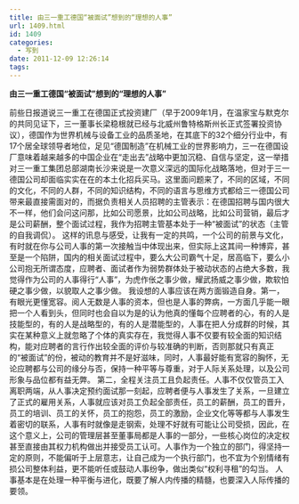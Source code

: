 ```yaml
---
title: 由三一重工德国“被面试”想到的“理想的人事”
url: 1409.html
id: 1409
categories:
  - 写到
date: 2011-12-09 12:26:14
tags:
---
```


**由三一重工德国“被面试”想到的“理想的人事”**

前些日报道说三一重工在德国正式投资建厂（早于2009年1月，在温家宝与默克尔的共同见证下，三一董事长梁稳根就已经与北威州鲁特格斯州长正式签署投资协议），德国作为世界机械与设备工业的品质圣地，在其底下的32个细分行业中，有17个居全球领导者地位，足见“德国制造”在机械工业的世界影响力，三一在德国设厂意味着越来越多的中国企业在“走出去”战略中更加沉稳、自信与坚定，这一举措对三一重工集团总部湖南长沙来说是一次意义深远的国际化战略落地，但对于三一德国公司却面临实实在在的本土化招兵买马。这里面问题来了，不同的区域，不同的文化，不同的人群，不同的知识结构，不同的语言与思维方式都给三一德国公司带来最直接需面对的，而据负责相关人员招聘的主管表示：在德国招聘与国内很大不一样，他们会问这问那，比如公司愿景，比如公司战略，比如公司营销，最后才是公司薪酬，整个面试过程，我作为招聘主管基本处于一种“被面试”的状态（主管的自我调侃）。 这样的讯息与感受，让我有一定的共鸣，一个公司的前景与文化，有时就在你与公司人事的第一次接触当中体现出来，但实际上这其间一种博弈，甚至是一个陷阱，国内的相关面试过程中，要么大公司霸气十足，居高临下，要么小公司抱无所谓态度，应聘者、面试者作为弱势群体处于被动状态的占绝大多数，我觉得作为公司的人事得行“人事”，为虎作伥之事少做，耀武扬威之事少做，欺软怕硬之事少做，以貌取人之事少做。 我设想的人事应该在两方面锻造自身。第一，有眼光更懂宽容。阅人无数是人事的资本，但也是人事的弊病，一方面几乎能一眼把一个人看到头，但同时也会自以为是的认为他真的懂每个应聘者的心，有的人是技能型的，有的人是战略型的，有的人是潜能型的，人事在把人分成群的时候，其实在某种意义上就忽略了个体的真实存在，我觉得人事不仅要有较全面的知识结构，能对应聘者的言行作出较全面的评价与较准确的判断，否则那就只有真正的“被面试”的份，被动的教育并不是好滋味，同时，人事最好能有宽容的胸怀，无论应聘都与公司的缘分与否，保持一种平等与尊重，对于人际关系处理，以及公司形象与品位都有益无弊。 第二，全程关注员工且负起责任。人事不仅仅管员工入离职两端，从人事决定预约面试那一刻起，应聘者便与人事发生了关系，一旦建立了正式的雇用关系，人事就应该对员工负起全部责任，员工的薪酬，员工的晋升，员工的培训、员工的关怀，员工的抱怨，员工的激励，企业文化等等都与人事发生着密切的联系，人事有时就像是走钢索，处理不好就有可能让公司受损，因此，在这个意义上，公司的管理层甚至董事局都是人事的一部分，一些核心岗位的决定权甚至直接由其权力机构做出并接受员工认可。人事作为一个独立的部门，得坚持一定的原则，不能偏听于上层意志，让自己成为一个执行部门，也不宜为个别情绪有损公司整体利益，更不能听任或鼓动人事纷争，做出类似“权利寻租”的勾当。 人事基本是在处理一种平衡与进化，既要了解人内传播的精髓，也要深入人际传播的要领。